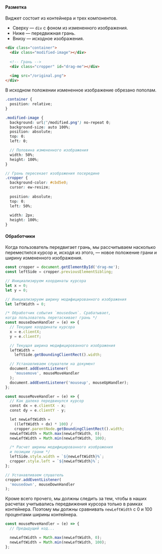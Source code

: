 #### Разметка

Виджет состоит из контейнера и трех компонентов.

- Сверху — `div` с фоном из измененного изображения.
- Ниже — передвижная грань.
- Внизу — исходное изображения.

```html
<div class="container">
  <div class="modified-image"></div>
  
  <!-- Грань -->
  <div class="cropper" id="drag-me"></div>
  
  <img src="/original.png">
</div>
```

В исходном положении измененное изображение обрезано пополам.

```scss
.container {
  position: relative;
}

.modified-image {
  background: url('/modified.png') no-repeat 0;
  background-size: auto 100%;
  position: absolute;
  top: 0;  
  left: 0;

  // Половина измененного изображения
  width: 50%;
  height: 100%;
}

// Грань пересекает изображения посередине
.cropper {
  background-color: #cbd5e0;
  cursor: ew-resize;
  
  position: absolute;
  top: 0;
  left: 50%;
  
  width: 2px;
  height: 100%;
}
```

#### Обработчики

Когда пользователь передвигает грань, мы рассчитываем насколько переместился курсор и, исходя из этого, — новое положение грани и ширину измененного изображения.

```javascript
const cropper = document.getElementById('drag-me');
const leftSide = cropper.previousElementSibling;

// Инициализируем координаты курсора
let x = 0;
let y = 0;

// Инициализируем ширину модифицированного изображения
let leftWidth = 0;

/* Обработчик события `mousedown`. Срабатывает,
когда пользователь перетаскивает грань */
const mouseDownHandler = (e) => {
  // Текущие координаты курсора
  x = e.clientX;
  y = e.clientY;

  // Текущая ширина модифицированного изображения
  leftWidth =
    leftSide.getBoundingClientRect().width;

  // Устанавливаем слушатели на документ
  document.addEventListener(
    'mousemove', mouseMoveHandler
  );
  document.addEventListener('mouseup', mouseUpHandler);
};

const mouseMoveHandler = (e) => {
  // Как далеко передвинулся курсор
  const dx = e.clientX - x;
  const dy = e.clientY - y;

  let newLeftWidth =
    ((leftWidth + dx) * 100) /
    cropper.parentNode.getBoundingClientRect().width;
  newLeftWidth = Math.max(newLeftWidth, 0);
  newLeftWidth = Math.min(newLeftWidth, 100);

  /* Расчет ширины модифицированного изображения
  и позиции грани */
  leftSide.style.width = `${newLeftWidth}%`;
  cropper.style.left = `${newLeftWidth}%`;
};

// Устанавливаем слушатель
cropper.addEventListener(
  'mousedown', mouseDownHandler
);
```

Кроме всего прочего, мы должны следить за тем, чтобы в наших расчетах учитывались передвижения курсора только в рамках контейнера. Поэтому мы должны сравнивать `newLeftWidth` с 0 и 100 процентами ширины контейнера.

```javascript
const mouseMoveHandler = (e) => {
  // Предыдущий код...

  newLeftWidth = Math.max(newLeftWidth, 0);
  newLeftWidth = Math.min(newLeftWidth, 100);
};
```
